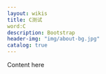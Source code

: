 ```yaml
---
layout: wikis
title: C测试
word:C
description: Bootstrap
header-img: "img/about-bg.jpg"
catalog: true
---
```


Content here


